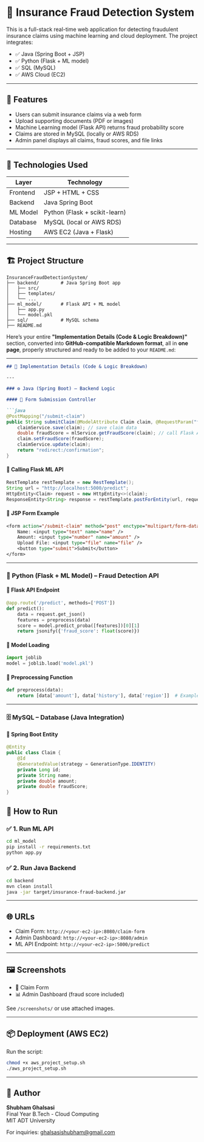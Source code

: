 # 🚀 Insurance Fraud Detection System

This is a full-stack real-time web application for detecting fraudulent insurance claims using machine learning and cloud deployment. The project integrates:

- ✅ Java (Spring Boot + JSP)
- ✅ Python (Flask + ML model)
- ✅ SQL (MySQL)
- ✅ AWS Cloud (EC2)

---

## 📌 Features

- Users can submit insurance claims via a web form
- Upload supporting documents (PDF or images)
- Machine Learning model (Flask API) returns fraud probability score
- Claims are stored in MySQL (locally or AWS RDS)
- Admin panel displays all claims, fraud scores, and file links

---

## 🧰 Technologies Used

| Layer       | Technology             |
|-------------|------------------------|
| Frontend    | JSP + HTML + CSS       |
| Backend     | Java Spring Boot       |
| ML Model    | Python (Flask + scikit-learn) |
| Database    | MySQL (local or AWS RDS) |
| Hosting     | AWS EC2 (Java + Flask) |

---

## 🏗️ Project Structure

```
InsuranceFraudDetectionSystem/
├── backend/        # Java Spring Boot app
│   ├── src/
│   ├── templates/
│   └── ...
├── ml_model/       # Flask API + ML model
│   ├── app.py
│   └── model.pkl
├── sql/            # MySQL schema
├── README.md
```
Here’s your entire **"Implementation Details (Code & Logic Breakdown)"** section, converted into **GitHub-compatible Markdown format**, all in **one page**, properly structured and ready to be added to your `README.md`:

---

````md
## 🧪 Implementation Details (Code & Logic Breakdown)

---

### ⚙️ Java (Spring Boot) – Backend Logic

#### 📌 Form Submission Controller

```java
@PostMapping("/submit-claim")
public String submitClaim(@ModelAttribute Claim claim, @RequestParam("file") MultipartFile file) {
    claimService.save(claim); // save claim data
    double fraudScore = mlService.getFraudScore(claim); // call Flask API
    claim.setFraudScore(fraudScore);
    claimService.update(claim);
    return "redirect:/confirmation";
}
````

#### 📌 Calling Flask ML API

```java
RestTemplate restTemplate = new RestTemplate();
String url = "http://localhost:5000/predict";
HttpEntity<Claim> request = new HttpEntity<>(claim);
ResponseEntity<String> response = restTemplate.postForEntity(url, request, String.class);
```

#### 📌 JSP Form Example

```jsp
<form action="/submit-claim" method="post" enctype="multipart/form-data">
    Name: <input type="text" name="name" />
    Amount: <input type="number" name="amount" />
    Upload File: <input type="file" name="file" />
    <button type="submit">Submit</button>
</form>
```

---

### 🧠 Python (Flask + ML Model) – Fraud Detection API

#### 📌 Flask API Endpoint

```python
@app.route('/predict', methods=['POST'])
def predict():
    data = request.get_json()
    features = preprocess(data)
    score = model.predict_proba([features])[0][1]
    return jsonify({'fraud_score': float(score)})
```

#### 📌 Model Loading

```python
import joblib
model = joblib.load('model.pkl')
```

#### 📌 Preprocessing Function

```python
def preprocess(data):
    return [data['amount'], data['history'], data['region']]  # Example fields
```

---

### 🗄️ MySQL – Database (Java Integration)

#### 📌 Spring Boot Entity

```java
@Entity
public class Claim {
    @Id
    @GeneratedValue(strategy = GenerationType.IDENTITY)
    private Long id;
    private String name;
    private double amount;
    private double fraudScore;
}
```

## 🚦 How to Run

### ✅ 1. Run ML API
```bash
cd ml_model
pip install -r requirements.txt
python app.py
```

### ✅ 2. Run Java Backend
```bash
cd backend
mvn clean install
java -jar target/insurance-fraud-backend.jar
```

---

## 🌐 URLs

- Claim Form: `http://<your-ec2-ip>:8080/claim-form`
- Admin Dashboard: `http://<your-ec2-ip>:8080/admin`
- ML API Endpoint: `http://<your-ec2-ip>:5000/predict`

---

## 🖼️ Screenshots

- 📄 Claim Form  
- 📊 Admin Dashboard (fraud score included)

See `/screenshots/` or use attached images.

---

## 📦 Deployment (AWS EC2)

Run the script:
```bash
chmod +x aws_project_setup.sh
./aws_project_setup.sh
```

---

## 📜 Author

**Shubham Ghalsasi**  
Final Year B.Tech - Cloud Computing  
MIT ADT University

For inquiries: ghalsasishubham@gmail.com

